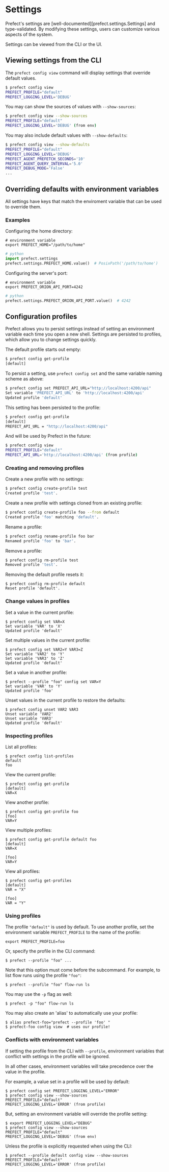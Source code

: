 # Settings

Prefect's settings are [well-documented][prefect.settings.Settings] and type-validated. By modifying these settings, users can customize various aspects of the system.

Settings can be viewed from the CLI or the UI.

## Viewing settings from the CLI

The `prefect config view` command will display settings that override default values.

```bash
$ prefect config view
PREFECT_PROFILE="default"
PREFECT_LOGGING_LEVEL='DEBUG'
```

You may can show the sources of values with `--show-sources`:


```bash
$ prefect config view --show-sources
PREFECT_PROFILE="default"
PREFECT_LOGGING_LEVEL='DEBUG' (from env)
```

You may also include default values with `--show-defaults`:

```bash
$ prefect config view --show-defaults
PREFECT_PROFILE="default"
PREFECT_LOGGING_LEVEL='DEBUG'
PREFECT_AGENT_PREFETCH_SECONDS='10'
PREFECT_AGENT_QUERY_INTERVAL='5.0'
PREFECT_DEBUG_MODE='False'
...
```

## Overriding defaults with environment variables

All settings have keys that match the enviroment variable that can be used to override them.

### Examples

Configuring the home directory:

```shell
# environment variable
export PREFECT_HOME="/path/to/home"
```
```python
# python
import prefect.settings
prefect.settings.PREFECT_HOME.value()  # PosixPath('/path/to/home')
```

Configuring the server's port:

```shell
# environment variable
export PREFECT_ORION_API_PORT=4242
```
```python
# python
prefect.settings.PREFECT_ORION_API_PORT.value()  # 4242
```

## Configuration profiles

Prefect allows you to persist settings instead of setting an environment variable each time you open a new shell.
Settings are persisted to profiles, which allow you to change settings quickly.

The default profile starts out empty:

```bash
$ prefect config get-profile
[default]
```

To persist a setting, use `prefect config set` and the same variable naming scheme as above:

```bash
$ prefect config set PREFECT_API_URL="http://localhost:4200/api"
Set variable 'PREFECT_API_URL' to 'http://localhost:4200/api'
Updated profile 'default'
```

This setting has been persisted to the profile:

```bash
$ prefect config get-profile
[default]
PREFECT_API_URL = "http://localhost:4200/api"
```

And will be used by Prefect in the future:

```bash
$ prefect config view
PREFECT_PROFILE="default"
PREFECT_API_URL='http://localhost:4200/api' (from profile)
```

### Creating and removing profiles

Create a new profile with no settings:
```bash
$ prefect config create-profile test
Created profile 'test'.
```

Create a new profile with settings cloned from an existing profile:
```bash
$ prefect config create-profile foo --from default
Created profile 'foo' matching 'default'.
```

Rename a profile:
```bash
$ prefect config rename-profile foo bar
Renamed profile 'foo' to 'bar'.
```

Remove a profile:
```bash
$ prefect config rm-profile test
Removed profile 'test'.
```

Removing the default profile resets it:
```
$ prefect config rm-profile default
Reset profile 'default'.
```

### Change values in profiles

Set a value in the current profile:
```
$ prefect config set VAR=X
Set variable 'VAR' to 'X'
Updated profile 'default'
```

Set multiple values in the current profile:
```
$ prefect config set VAR2=Y VAR3=Z
Set variable 'VAR2' to 'Y'
Set variable 'VAR3' to 'Z'
Updated profile 'default'
```

Set a value in another profile:
```
$ prefect --profile "foo" config set VAR=Y
Set variable 'VAR' to 'Y'
Updated profile 'foo'
```

Unset values in the current profile to restore the defaults:
```
$ prefect config unset VAR2 VAR3
Unset variable 'VAR2'
Unset variable 'VAR3'
Updated profile 'default'
```

### Inspecting profiles

List all profiles:
```
$ prefect config list-profiles
default
foo
```

View the current profile:
```
$ prefect config get-profile
[default]
VAR=X
```

View another profile:
```
$ prefect config get-profile foo
[foo]
VAR=Y
```

View multiple profiles:
```
$ prefect config get-profile default foo
[default]
VAR=X

[foo]
VAR=Y
```

View all profiles:
```
$ prefect config get-profiles
[default]
VAR = "X"

[foo]
VAR = "Y"
```

### Using profiles

The profile `"default"` is used by default. To use another profile, set the environment variable `PREFECT_PROFILE` to the name of the profile:

```
export PREFECT_PROFILE=foo
```

Or, specify the profile in the CLI command:

```
$ prefect --profile "foo" ...
```

Note that this option must come before the subcommand. For example, to list flow runs using the profile `"foo"`:

```
$ prefect --profile "foo" flow-run ls
```

You may use the `-p` flag as well:

```
$ prefect -p "foo" flow-run ls
```

You may also create an 'alias' to automatically use your profile:

```
$ alias prefect-foo="prefect --profile 'foo' "
$ prefect-foo config view  # uses our profile!
```

### Conflicts with environment variables

If setting the profile from the CLI with `--profile`, environment variables that conflict with settings in the profile will be ignored.

In all other cases, environment variables will take precedence over the value in the profile.

For example, a value set in a profile will be used by default:

```
$ prefect config set PREFECT_LOGGING_LEVEL="ERROR"
$ prefect config view --show-sources
PREFECT_PROFILE="default"
PREFECT_LOGGING_LEVEL='ERROR' (from profile)
```

But, setting an environment variable will override the profile setting:

```
$ export PREFECT_LOGGING_LEVEL="DEBUG"
$ prefect config view --show-sources
PREFECT_PROFILE="default"
PREFECT_LOGGING_LEVEL='DEBUG' (from env)
```

Unless the profile is explicitly requested when using the CLI:

```
$ prefect --profile default config view --show-sources
PREFECT_PROFILE="default"
PREFECT_LOGGING_LEVEL='ERROR' (from profile)
```